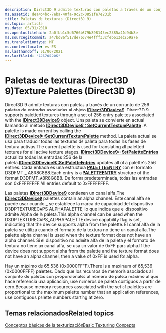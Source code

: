 ```yaml
---
description: Direct3D 9 admite texturas con paletas a través de un conjunto de 256 paletas de entradas asociadas al objeto IDirect3DDevice9.
ms.assetid: dea4b4bc-7eba-40fa-9c2c-0851fe7e231b
title: Paletas de texturas (Direct3D 9)
ms.topic: article
ms.date: 05/31/2018
ms.openlocfilehash: 2a0fbb1c5d6766b879b898145ec2385a41d94b8e
ms.sourcegitcommit: a47bd86f517de76374e4fff33cfeb613eb259a7e
ms.translationtype: MT
ms.contentlocale: es-ES
ms.lasthandoff: 01/06/2021
ms.locfileid: "105705205"
---
```

# <a name="texture-palettes-direct3d-9"></a><span data-ttu-id="445ea-103">Paletas de texturas (Direct3D 9)</span><span class="sxs-lookup"><span data-stu-id="445ea-103">Texture Palettes (Direct3D 9)</span></span>

<span data-ttu-id="445ea-104">Direct3D 9 admite texturas con paletas a través de un conjunto de 256 paletas de entradas asociadas al objeto [**IDirect3DDevice9**](/windows/win32/api/d3d9helper/nn-d3d9helper-idirect3ddevice9) .</span><span class="sxs-lookup"><span data-stu-id="445ea-104">Direct3D 9 supports paletted textures through a set of 256 entry palettes associated with the [**IDirect3DDevice9**](/windows/win32/api/d3d9helper/nn-d3d9helper-idirect3ddevice9) object.</span></span> <span data-ttu-id="445ea-105">Una paleta se convierte en actual llamando al método [**IDirect3DDevice9:: SetCurrentTexturePalette**](/windows/desktop/api) .</span><span class="sxs-lookup"><span data-stu-id="445ea-105">A palette is made current by calling the [**IDirect3DDevice9::SetCurrentTexturePalette**](/windows/desktop/api) method.</span></span> <span data-ttu-id="445ea-106">La paleta actual se usa para traducir todas las texturas de paleta para todas las fases de textura activas.</span><span class="sxs-lookup"><span data-stu-id="445ea-106">The current palette is used for translating all paletted textures for all active texture stages.</span></span> <span data-ttu-id="445ea-107">[**IDirect3DDevice9:: SetPaletteEntries**](/windows/desktop/api) actualiza todas las entradas 256 de la paleta.</span><span class="sxs-lookup"><span data-stu-id="445ea-107">[**IDirect3DDevice9::SetPaletteEntries**](/windows/desktop/api) updates all of a palette's 256 entries.</span></span> <span data-ttu-id="445ea-108">Cada entrada es una estructura [**PALETTEENTRY**](/windows/win32/api/wingdi/ns-wingdi-paletteentry) con el formato D3DFMT \_ A8R8G8B8.</span><span class="sxs-lookup"><span data-stu-id="445ea-108">Each entry is a [**PALETTEENTRY**](/windows/win32/api/wingdi/ns-wingdi-paletteentry) structure of the format D3DFMT\_A8R8G8B8.</span></span> <span data-ttu-id="445ea-109">De forma predeterminada, todas las entradas son 0xFFFFFFFF.</span><span class="sxs-lookup"><span data-stu-id="445ea-109">All entries default to 0xFFFFFFFF.</span></span>

<span data-ttu-id="445ea-110">Las paletas [**IDirect3DDevice9**](/windows/win32/api/d3d9helper/nn-d3d9helper-idirect3ddevice9) contienen un canal alfa.</span><span class="sxs-lookup"><span data-stu-id="445ea-110">The [**IDirect3DDevice9**](/windows/win32/api/d3d9helper/nn-d3d9helper-idirect3ddevice9) palettes contain an alpha channel.</span></span> <span data-ttu-id="445ea-111">Este canal alfa se puede usar cuando \_ se establece la marca de capacidad del dispositivo D3DPTEXTURECAPS ALPHAPALETTE, lo que indica que el dispositivo admite Alpha de la paleta.</span><span class="sxs-lookup"><span data-stu-id="445ea-111">This alpha channel can be used when the D3DPTEXTURECAPS\_ALPHAPALETTE device capability flag is set, indicating that the device supports alpha from the palette.</span></span> <span data-ttu-id="445ea-112">El canal alfa de la paleta se utiliza cuando el formato de la textura no tiene un canal alfa.</span><span class="sxs-lookup"><span data-stu-id="445ea-112">The palette alpha channel is used when the texture format does not have an alpha channel.</span></span> <span data-ttu-id="445ea-113">Si el dispositivo no admite alfa de la paleta y el formato de textura no tiene un canal alfa, se usa un valor de 0xFF para alpha.</span><span class="sxs-lookup"><span data-stu-id="445ea-113">If the device does not support alpha from the palette and the texture format does not have an alpha channel, then a value of 0xFF is used for alpha.</span></span>

<span data-ttu-id="445ea-114">Hay un máximo de 65.536 (0x0000FFFF).</span><span class="sxs-lookup"><span data-stu-id="445ea-114">There is a maximum of 65,536 (0x0000FFFF) palettes.</span></span> <span data-ttu-id="445ea-115">Dado que los recursos de memoria asociados al conjunto de paletas son proporcionales al número de paleta máximo al que hace referencia una aplicación, use números de paleta contiguos a partir de cero.</span><span class="sxs-lookup"><span data-stu-id="445ea-115">Because memory resources associated with the set of palettes are proportional to the maximum palette number that an application references, use contiguous palette numbers starting at zero.</span></span>

## <a name="related-topics"></a><span data-ttu-id="445ea-116">Temas relacionados</span><span class="sxs-lookup"><span data-stu-id="445ea-116">Related topics</span></span>

<dl> <dt>

[<span data-ttu-id="445ea-117">Conceptos básicos de la texturización</span><span class="sxs-lookup"><span data-stu-id="445ea-117">Basic Texturing Concepts</span></span>](basic-texturing-concepts.md)
</dt> </dl>

 

 
